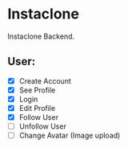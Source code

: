 # Instaclone
Instaclone Backend.

## User:
- [x] Create Account
- [X] See Profile
- [X] Login
- [X] Edit Profile
- [X] Follow User
- [ ] Unfollow User
- [ ] Change Avatar (Image upload)
